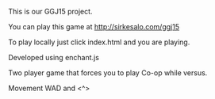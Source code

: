 This is our GGJ15 project.

You can play this game at http://sirkesalo.com/ggj15

To play locally just click index.html and you are playing.

Developed using enchant.js

Two player game that forces you to play Co-op while versus.

Movement WAD and <^>
